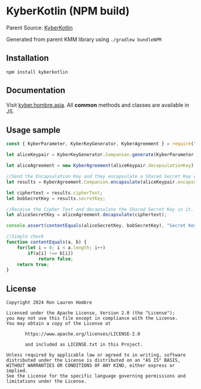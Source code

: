 # KyberKotlin (NPM build)
Parent Source: [KyberKotlin](https://github.com/ronhombre/KyberKotlin)

Generated from parent KMM library using `./gradlew bundleNPM`

## Installation
`npm install kyberkotlin`

## Documentation
Visit [kyber.hombre.asia](https://kyber.hombre.asia). All **common** methods and classes are available in JS.

## Usage sample
```javascript
const { KyberParameter, KyberKeyGenerator, KyberAgreement } = require("kyberkotlin").asia.hombre.kyber;

let aliceKeypair = KyberKeyGenerator.Companion.generate(KyberParameter.ML_KEM_512);

let aliceAgreement = new KyberAgreement(aliceKeypair.decapsulationKey);

//Send the Encapsulation Key and they encapsulate a Shared Secret Key with it.
let results = KyberAgreement.Companion.encapsulate(aliceKeypair.encapsulationKey);

let ciphertext = results.cipherText;
let bobSecretKey = results.secretKey;

//Receive the Cipher Text and decapsulate the Shared Secret Key in it.
let aliceSecretKey = aliceAgreement.decapsulate(ciphertext);

console.assert(contentEquals(aliceSecretKey, bobSecretKey), "Secret Keys does not match!");

//Simple check
function contentEquals(a, b) {
    for(let i = 0; i < a.length; i++)
        if(a[i] !== b[i])
            return false;
    return true;
}
```

## License
```text
Copyright 2024 Ron Lauren Hombre

Licensed under the Apache License, Version 2.0 (the "License");
you may not use this file except in compliance with the License.
You may obtain a copy of the License at

       https://www.apache.org/licenses/LICENSE-2.0
       
       and included as LICENSE.txt in this Project.

Unless required by applicable law or agreed to in writing, software
distributed under the License is distributed on an "AS IS" BASIS,
WITHOUT WARRANTIES OR CONDITIONS OF ANY KIND, either express or implied.
See the License for the specific language governing permissions and
limitations under the License.
```